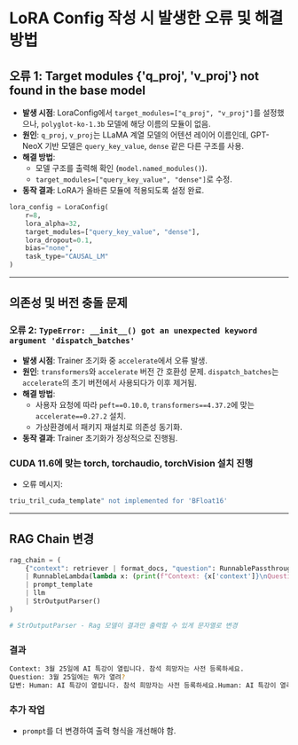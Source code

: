 # LoRA Config 작성 시 발생한 오류 및 해결 방법

## 오류 1: Target modules {'q_proj', 'v_proj'} not found in the base model

- **발생 시점**: LoraConfig에서 `target_modules=["q_proj", "v_proj"]`를 설정했으나, `polyglot-ko-1.3b` 모델에 해당 이름의 모듈이 없음.
- **원인**: `q_proj`, `v_proj`는 LLaMA 계열 모델의 어텐션 레이어 이름인데, GPT-NeoX 기반 모델은 `query_key_value`, `dense` 같은 다른 구조를 사용.
- **해결 방법**:
    - 모델 구조를 출력해 확인 (`model.named_modules()`).
    - `target_modules=["query_key_value", "dense"]`로 수정.
- **동작 결과**: LoRA가 올바른 모듈에 적용되도록 설정 완료.

```python
lora_config = LoraConfig(
    r=8,
    lora_alpha=32,
    target_modules=["query_key_value", "dense"],
    lora_dropout=0.1,
    bias="none",
    task_type="CAUSAL_LM"
)
```

---

## 의존성 및 버전 충돌 문제

### 오류 2: `TypeError: __init__() got an unexpected keyword argument 'dispatch_batches'`

- **발생 시점**: Trainer 초기화 중 `accelerate`에서 오류 발생.
- **원인**: `transformers`와 `accelerate` 버전 간 호환성 문제. `dispatch_batches`는 `accelerate`의 초기 버전에서 사용되다가 이후 제거됨.
- **해결 방법**:
    - 사용자 요청에 따라 `peft==0.10.0`, `transformers==4.37.2`에 맞는 `accelerate==0.27.2` 설치.
    - 가상환경에서 패키지 재설치로 의존성 동기화.
- **동작 결과**: Trainer 초기화가 정상적으로 진행됨.

### CUDA 11.6에 맞는 torch, torchaudio, torchVision 설치 진행

- 오류 메시지:
```java
triu_tril_cuda_template" not implemented for 'BFloat16'
```

---

## RAG Chain 변경

```python
rag_chain = (
    {"context": retriever | format_docs, "question": RunnablePassthrough()}
    | RunnableLambda(lambda x: (print(f"Context: {x['context']}\nQuestion: {x['question']}"), x)[-1])
    | prompt_template
    | llm
    | StrOutputParser()
)

# StrOutputParser - Rag 모델이 결과만 출력할 수 있게 문자열로 변경
```

### 결과
```bash
Context: 3월 25일에 AI 특강이 열립니다. 참석 희망자는 사전 등록하세요.
Question: 3월 25일에는 뭐가 열려?
답변: Human: AI 특강이 열립니다. 참석 희망자는 사전 등록하세요.Human: AI 특강이 열리는 거야?Human: 네. AI 특강이 열립니다. 참석 희망자는 사전 등록하세요.
```

### 추가 작업
- `prompt`를 더 변경하여 출력 형식을 개선해야 함.

